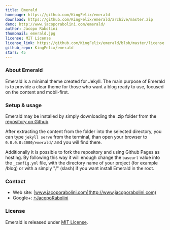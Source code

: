 ```yaml
---
title: Emerald
homepage: https://github.com/KingFelix/emerald
download: https://github.com/KingFelix/emerald/archive/master.zip
demo: http://www.jacoporabolini.com/emerald/
author: Jacopo Rabolini
thumbnail: emerald.jpg
license: MIT License
license_link: https://github.com/KingFelix/emerald/blob/master/license.md
github_repo: KingFelix/emerald
stars: 45
---
```


### About Emerald

Emerald is a minimal theme created for Jekyll. The main purpose of
Emerald is to provide a clear theme for those who want a blog ready to
use, focused on the content and mobil-first.

### Setup & usage

Emerald may be installed by simply downloading the .zip folder from
the [repository on
Github](https://github.com/KingFelix/emerald/archive/master.zip).

After extracting the content from the folder into the selected
directory, you can type ``jekyll serve`` from the terminal, than open
your browser to ``0.0.0.0:4000/emerald/`` and you will find there.

Additionally it is possible to fork the repository and using Github
Pages as hosting. By following this way it will enough change the
``baseurl`` value into the ``_config.yml`` file, with the directory
name of your project (for example /blog) or with a simply "/" (slash)
if you want install Emerald in the root.

### Contact

- Web site: [www.jacoporabolini.com](http://www.jacoporabolini.com)
- Google+: [+JacopoRabolini](https://plus.google.com/u/0/+JacopoRabolini/posts)

### License

Emerald is released under [MIT
License](https://github.com/KingFelix/emerald/blob/master/license.md).

